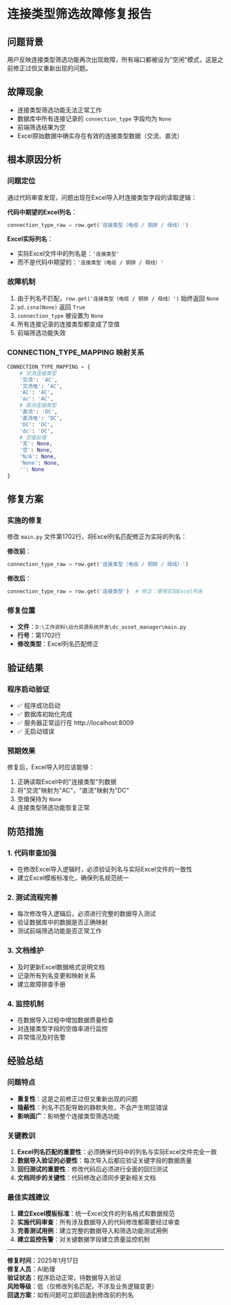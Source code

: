 # 连接类型筛选故障修复报告

## 问题背景
用户反映连接类型筛选功能再次出现故障，所有端口都被设为"空闲"模式，这是之前修正过但又重新出现的问题。

## 故障现象
- 连接类型筛选功能无法正常工作
- 数据库中所有连接记录的 `connection_type` 字段均为 `None`
- 前端筛选结果为空
- Excel原始数据中确实存在有效的连接类型数据（交流、直流）

## 根本原因分析

### 问题定位
通过代码审查发现，问题出现在Excel导入时连接类型字段的读取逻辑：

**代码中期望的Excel列名**：
```python
connection_type_raw = row.get('连接类型（电缆 / 铜排 / 母线）')
```

**Excel实际列名**：
- 实际Excel文件中的列名是：`'连接类型'`
- 而不是代码中期望的：`'连接类型（电缆 / 铜排 / 母线）'`

### 故障机制
1. 由于列名不匹配，`row.get('连接类型（电缆 / 铜排 / 母线）')` 始终返回 `None`
2. `pd.isna(None)` 返回 `True`
3. `connection_type` 被设置为 `None`
4. 所有连接记录的连接类型都变成了空值
5. 前端筛选功能失效

### CONNECTION_TYPE_MAPPING 映射关系
```python
CONNECTION_TYPE_MAPPING = {
    # 交流连接类型
    '交流': 'AC',
    '交流电': 'AC', 
    'AC': 'AC',
    'ac': 'AC',
    # 直流连接类型
    '直流': 'DC',
    '直流电': 'DC',
    'DC': 'DC', 
    'dc': 'DC',
    # 空值处理
    '无': None,
    '空': None,
    'N/A': None,
    'None': None,
    '': None
}
```

## 修复方案

### 实施的修复
修改 `main.py` 文件第1702行，将Excel列名匹配修正为实际的列名：

**修改前**：
```python
connection_type_raw = row.get('连接类型（电缆 / 铜排 / 母线）')
```

**修改后**：
```python
connection_type_raw = row.get('连接类型')  # 修正：使用实际Excel列名
```

### 修复位置
- **文件**：`D:\工作资料\动力资源系统开发\dc_asset_manager\main.py`
- **行号**：第1702行
- **修改类型**：Excel列名匹配修正

## 验证结果

### 程序启动验证
- ✅ 程序成功启动
- ✅ 数据库初始化完成
- ✅ 服务器正常运行在 http://localhost:8009
- ✅ 无启动错误

### 预期效果
修复后，Excel导入时应该能够：
1. 正确读取Excel中的"连接类型"列数据
2. 将"交流"映射为"AC"，"直流"映射为"DC"
3. 空值保持为 `None`
4. 连接类型筛选功能恢复正常

## 防范措施

### 1. 代码审查加强
- 在修改Excel导入逻辑时，必须验证列名与实际Excel文件的一致性
- 建立Excel模板标准化，确保列名规范统一

### 2. 测试流程完善
- 每次修改导入逻辑后，必须进行完整的数据导入测试
- 验证数据库中的数据是否正确映射
- 测试前端筛选功能是否正常工作

### 3. 文档维护
- 及时更新Excel数据格式说明文档
- 记录所有列名变更和映射关系
- 建立故障排查手册

### 4. 监控机制
- 在数据导入过程中增加数据质量检查
- 对连接类型字段的空值率进行监控
- 异常情况及时告警

## 经验总结

### 问题特点
- **重复性**：这是之前修正过但又重新出现的问题
- **隐蔽性**：列名不匹配导致的静默失败，不会产生明显错误
- **影响面广**：影响整个连接类型筛选功能

### 关键教训
1. **Excel列名匹配的重要性**：必须确保代码中的列名与实际Excel文件完全一致
2. **数据导入验证的必要性**：每次导入后都应验证关键字段的数据质量
3. **回归测试的重要性**：修改代码后必须进行全面的回归测试
4. **文档同步的关键性**：代码修改必须同步更新相关文档

### 最佳实践建议
1. **建立Excel模板标准**：统一Excel文件的列名格式和数据规范
2. **实施代码审查**：所有涉及数据导入的代码修改都需要经过审查
3. **完善测试用例**：建立完整的数据导入和筛选功能测试用例
4. **建立监控告警**：对关键数据字段建立质量监控机制

---

**修复时间**：2025年1月17日  
**修复人员**：AI助理  
**验证状态**：程序启动正常，待数据导入验证  
**风险等级**：低（仅修改列名匹配，不涉及业务逻辑变更）  
**回退方案**：如有问题可立即回退到修改前的列名
